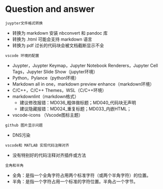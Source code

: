 # Question and answer

`juypter文件格式转换`

- 转换为 markdown 安装 nbconvert 和 pandoc 库
- 转换为 .html 可能会支持 markdown 语言
- 转换为 pdf 过长的代码块会被文档截断显示不全

`vscode 环境的配置`

- Juypter，Juypter Keymap，Jupyter Notebook Renderers，Jupyter Cell Tags，Jupyter Slide Show（jupyter环境）
- Python，Pylance（python环境）
- Markdown all in one，markdown preview enhance（markdown环境）
- C/C++，C/C++ Themes，WSL（C/C++环境）
- markdownlint（markdown格式）
  - 建议修改报错：MD036_粗体做标题；MD040_代码块无声明
  - 建议隐藏报错：MD024_重复标题；MD033_内嵌HTML；
- vscode-icons （Vscode图标主题）
 

`github 图片显示问题`

- DNS污染

`vscode和 MATLAB 实现代码注释对齐`

- 没有特别好的代码注释对齐插件或方法

`全角和半角`

- 全角：是指一个全角字符占用两个标准字符（或两个半角字符）的位置。  
- 半角：是指一个字符占用一个标准的字符位置。半角占一个字节。
